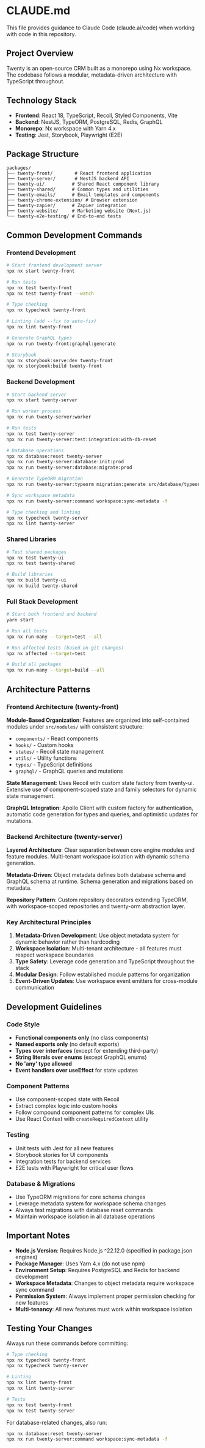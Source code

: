 # CLAUDE.md

This file provides guidance to Claude Code (claude.ai/code) when working with code in this repository.

## Project Overview

Twenty is an open-source CRM built as a monorepo using Nx workspace. The codebase follows a modular, metadata-driven architecture with TypeScript throughout.

## Technology Stack

- **Frontend**: React 18, TypeScript, Recoil, Styled Components, Vite
- **Backend**: NestJS, TypeORM, PostgreSQL, Redis, GraphQL 
- **Monorepo**: Nx workspace with Yarn 4.x
- **Testing**: Jest, Storybook, Playwright (E2E)

## Package Structure

```
packages/
├── twenty-front/        # React frontend application
├── twenty-server/       # NestJS backend API
├── twenty-ui/          # Shared React component library
├── twenty-shared/      # Common types and utilities
├── twenty-emails/      # Email templates and components
├── twenty-chrome-extension/ # Browser extension
├── twenty-zapier/      # Zapier integration
├── twenty-website/     # Marketing website (Next.js)
└── twenty-e2e-testing/ # End-to-end tests
```

## Common Development Commands

### Frontend Development
```bash
# Start frontend development server
npx nx start twenty-front

# Run tests
npx nx test twenty-front
npx nx test twenty-front --watch

# Type checking
npx nx typecheck twenty-front

# Linting (add --fix to auto-fix)
npx nx lint twenty-front

# Generate GraphQL types
npx nx run twenty-front:graphql:generate

# Storybook
npx nx storybook:serve:dev twenty-front
npx nx storybook:build twenty-front
```

### Backend Development
```bash
# Start backend server
npx nx start twenty-server

# Run worker process
npx nx run twenty-server:worker

# Run tests
npx nx test twenty-server
npx nx run twenty-server:test:integration:with-db-reset

# Database operations
npx nx database:reset twenty-server
npx nx run twenty-server:database:init:prod
npx nx run twenty-server:database:migrate:prod

# Generate TypeORM migration
npx nx run twenty-server:typeorm migration:generate src/database/typeorm/core/migrations/[name] -d src/database/typeorm/core/core.datasource.ts

# Sync workspace metadata
npx nx run twenty-server:command workspace:sync-metadata -f

# Type checking and linting
npx nx typecheck twenty-server
npx nx lint twenty-server
```

### Shared Libraries
```bash
# Test shared packages
npx nx test twenty-ui
npx nx test twenty-shared

# Build libraries
npx nx build twenty-ui
npx nx build twenty-shared
```

### Full Stack Development
```bash
# Start both frontend and backend
yarn start

# Run all tests
npx nx run-many --target=test --all

# Run affected tests (based on git changes)
npx nx affected --target=test

# Build all packages
npx nx run-many --target=build --all
```

## Architecture Patterns

### Frontend Architecture (twenty-front)

**Module-Based Organization**: Features are organized into self-contained modules under `src/modules/` with consistent structure:
- `components/` - React components
- `hooks/` - Custom hooks
- `states/` - Recoil state management
- `utils/` - Utility functions
- `types/` - TypeScript definitions
- `graphql/` - GraphQL queries and mutations

**State Management**: Uses Recoil with custom state factory from twenty-ui. Extensive use of component-scoped state and family selectors for dynamic state management.

**GraphQL Integration**: Apollo Client with custom factory for authentication, automatic code generation for types and queries, and optimistic updates for mutations.

### Backend Architecture (twenty-server)

**Layered Architecture**: Clear separation between core engine modules and feature modules. Multi-tenant workspace isolation with dynamic schema generation.

**Metadata-Driven**: Object metadata defines both database schema and GraphQL schema at runtime. Schema generation and migrations based on metadata.

**Repository Pattern**: Custom repository decorators extending TypeORM, with workspace-scoped repositories and twenty-orm abstraction layer.

### Key Architectural Principles

1. **Metadata-Driven Development**: Use object metadata system for dynamic behavior rather than hardcoding
2. **Workspace Isolation**: Multi-tenant architecture - all features must respect workspace boundaries  
3. **Type Safety**: Leverage code generation and TypeScript throughout the stack
4. **Modular Design**: Follow established module patterns for organization
5. **Event-Driven Updates**: Use workspace event emitters for cross-module communication

## Development Guidelines

### Code Style
- **Functional components only** (no class components)
- **Named exports only** (no default exports)  
- **Types over interfaces** (except for extending third-party)
- **String literals over enums** (except GraphQL enums)
- **No 'any' type allowed**
- **Event handlers over useEffect** for state updates

### Component Patterns
- Use component-scoped state with Recoil
- Extract complex logic into custom hooks
- Follow compound component patterns for complex UIs
- Use React Context with `createRequiredContext` utility

### Testing
- Unit tests with Jest for all new features
- Storybook stories for UI components
- Integration tests for backend services
- E2E tests with Playwright for critical user flows

### Database & Migrations
- Use TypeORM migrations for core schema changes
- Leverage metadata system for workspace schema changes
- Always test migrations with database reset commands
- Maintain workspace isolation in all database operations

## Important Notes

- **Node.js Version**: Requires Node.js ^22.12.0 (specified in package.json engines)
- **Package Manager**: Uses Yarn 4.x (do not use npm)
- **Environment Setup**: Requires PostgreSQL and Redis for backend development
- **Workspace Metadata**: Changes to object metadata require workspace sync command
- **Permission System**: Always implement proper permission checking for new features
- **Multi-tenancy**: All new features must work within workspace isolation

## Testing Your Changes

Always run these commands before committing:
```bash
# Type checking
npx nx typecheck twenty-front
npx nx typecheck twenty-server

# Linting  
npx nx lint twenty-front
npx nx lint twenty-server

# Tests
npx nx test twenty-front
npx nx test twenty-server
```

For database-related changes, also run:
```bash
npx nx database:reset twenty-server
npx nx run twenty-server:command workspace:sync-metadata -f
```